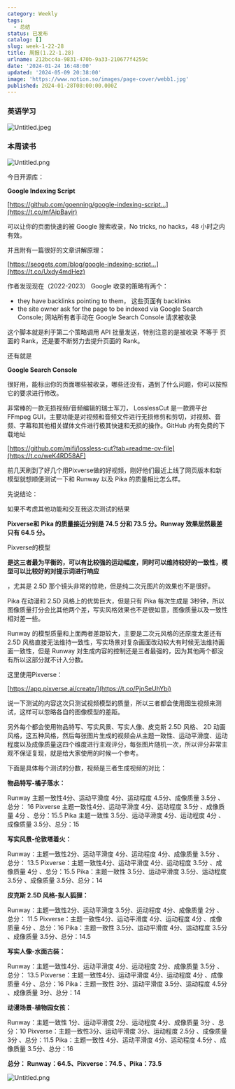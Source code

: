 ```yaml
---
category: Weekly
tags:
  - 总结
status: 已发布
catalog: []
slug: week-1-22-28
title: 周报(1.22-1.28)
urlname: 212bcc4a-9831-470b-9a33-210677f4259c
date: '2024-01-24 16:48:00'
updated: '2024-05-09 20:38:00'
image: 'https://www.notion.so/images/page-cover/webb1.jpg'
published: 2024-01-28T08:00:00.000Z
---
```


### 英语学习


![Untitled.jpeg](https://prod-files-secure.s3.us-west-2.amazonaws.com/5d24fe63-e567-4804-86f9-9fdc62e13082/13f89310-e18e-4344-b5f8-95c58ff07f1e/Untitled.jpeg?X-Amz-Algorithm=AWS4-HMAC-SHA256&X-Amz-Content-Sha256=UNSIGNED-PAYLOAD&X-Amz-Credential=ASIAZI2LB466SEO7F2MR%2F20250302%2Fus-west-2%2Fs3%2Faws4_request&X-Amz-Date=20250302T213241Z&X-Amz-Expires=3600&X-Amz-Security-Token=IQoJb3JpZ2luX2VjEIn%2F%2F%2F%2F%2F%2F%2F%2F%2F%2FwEaCXVzLXdlc3QtMiJGMEQCIA5LQcMrhWRJFiIH2Gfze%2FVkI%2F53LCvdYR0IDIB%2F3yKxAiARbe2rK49C%2B%2BwoF%2BsXUBTsqoCZTaeB63PwUkL7wKjX7CqIBAjC%2F%2F%2F%2F%2F%2F%2F%2F%2F%2F8BEAAaDDYzNzQyMzE4MzgwNSIMiHmE1YbzmqD9AhABKtwDLR3gfEI9Wl2ibsq885S3KPZDyd%2FmcrTs1z1INxpQfkG%2BXqvFK2NlrpaSE%2BMHg2FgQuk77jhDeZug1NTrsYkAy39j6P7hWWalk2DgRFEQuDq2PGrCeUOkFqY9HljfzsGYytt0K4iRdMp8BfHLNVgXrTuT2S7zNOvc5n1gjkaLskeKvH1O9D1HKrJ3UH0B215S9gom3Jb1GQAK0bQAR8MH1tZ3z1OW%2FA6FsEVlYM5bHYXOOqF6kq8QKKmhc2nwgyCewtLam8ZNNavj99gXeRuQwOGDSojbFkUzfQwUcmOVFykKN04yLja6M5lMRGVnmd0tx0ppDvYSfJjaevTqmcmYVUXMpvLwbkIXqx3hJGtFhuFZgzsQk0gBPsSvN80BAlqguPde1nDKTqfbTzcOZrqrMvhyT109QmhOVdb1BHeM2fIUI6E5zGRD8bpx76DyGUAIKsAD2zyZJwQNPlt3q%2BV7SV%2BvxrjHEkz2MPKz%2BPdOun%2FW5OVLCQkGawHKsV689WaUtMtKxG77m0xYj91T8rDZumBspy2oAqXTWhb10KbUo2%2FgG4rQkyFneJh%2BeleloEM9ObvyIZsz%2BNWga0Uisbw7vb23mLmrG7XUJOwY3WOqkGrudYFuiUuPYiTI7j0wvKCSvgY6pgHBKXKunlXgvV1FOiDCXC6jYEsGImGrJFXHWZkMjjz6ZlnG%2FqXQwhky578H%2BHdTYjGEF1np5O7InoREUExNXLsc7R4%2BpEjFvn4%2Fly80bj8XFEA3YUTeS3aJwAWHh%2FaPDNHd%2FoTtfOwIu6rEzQvD4jGPlYJjwePsgMZcmyhUzhrLHadTYscm7Hw3Z5WIpSw92CaqwPnPARfBkjUgzK7sEl2F7ZqpR%2Fx2&X-Amz-Signature=7acfa09d5cfdb3e03e769475b2a4a08ea2da86cdfeb67d31a527cad0ab8be183&X-Amz-SignedHeaders=host&x-id=GetObject)


### 本周读书


![Untitled.png](https://prod-files-secure.s3.us-west-2.amazonaws.com/5d24fe63-e567-4804-86f9-9fdc62e13082/4230a01f-03e6-45a7-9f78-5892b7e77e85/Untitled.png?X-Amz-Algorithm=AWS4-HMAC-SHA256&X-Amz-Content-Sha256=UNSIGNED-PAYLOAD&X-Amz-Credential=ASIAZI2LB466SEO7F2MR%2F20250302%2Fus-west-2%2Fs3%2Faws4_request&X-Amz-Date=20250302T213241Z&X-Amz-Expires=3600&X-Amz-Security-Token=IQoJb3JpZ2luX2VjEIn%2F%2F%2F%2F%2F%2F%2F%2F%2F%2FwEaCXVzLXdlc3QtMiJGMEQCIA5LQcMrhWRJFiIH2Gfze%2FVkI%2F53LCvdYR0IDIB%2F3yKxAiARbe2rK49C%2B%2BwoF%2BsXUBTsqoCZTaeB63PwUkL7wKjX7CqIBAjC%2F%2F%2F%2F%2F%2F%2F%2F%2F%2F8BEAAaDDYzNzQyMzE4MzgwNSIMiHmE1YbzmqD9AhABKtwDLR3gfEI9Wl2ibsq885S3KPZDyd%2FmcrTs1z1INxpQfkG%2BXqvFK2NlrpaSE%2BMHg2FgQuk77jhDeZug1NTrsYkAy39j6P7hWWalk2DgRFEQuDq2PGrCeUOkFqY9HljfzsGYytt0K4iRdMp8BfHLNVgXrTuT2S7zNOvc5n1gjkaLskeKvH1O9D1HKrJ3UH0B215S9gom3Jb1GQAK0bQAR8MH1tZ3z1OW%2FA6FsEVlYM5bHYXOOqF6kq8QKKmhc2nwgyCewtLam8ZNNavj99gXeRuQwOGDSojbFkUzfQwUcmOVFykKN04yLja6M5lMRGVnmd0tx0ppDvYSfJjaevTqmcmYVUXMpvLwbkIXqx3hJGtFhuFZgzsQk0gBPsSvN80BAlqguPde1nDKTqfbTzcOZrqrMvhyT109QmhOVdb1BHeM2fIUI6E5zGRD8bpx76DyGUAIKsAD2zyZJwQNPlt3q%2BV7SV%2BvxrjHEkz2MPKz%2BPdOun%2FW5OVLCQkGawHKsV689WaUtMtKxG77m0xYj91T8rDZumBspy2oAqXTWhb10KbUo2%2FgG4rQkyFneJh%2BeleloEM9ObvyIZsz%2BNWga0Uisbw7vb23mLmrG7XUJOwY3WOqkGrudYFuiUuPYiTI7j0wvKCSvgY6pgHBKXKunlXgvV1FOiDCXC6jYEsGImGrJFXHWZkMjjz6ZlnG%2FqXQwhky578H%2BHdTYjGEF1np5O7InoREUExNXLsc7R4%2BpEjFvn4%2Fly80bj8XFEA3YUTeS3aJwAWHh%2FaPDNHd%2FoTtfOwIu6rEzQvD4jGPlYJjwePsgMZcmyhUzhrLHadTYscm7Hw3Z5WIpSw92CaqwPnPARfBkjUgzK7sEl2F7ZqpR%2Fx2&X-Amz-Signature=bef6f598ab5cd69499f1190df4891b810615f5a4abb71f37d880d247fe63ed87&X-Amz-SignedHeaders=host&x-id=GetObject)


今日开源库：


**Google Indexing Script**


[https://github.com/goenning/google-indexing-script…](https://t.co/mfAipBayir)


可以让你的页面快速的被 Google 搜索收录，No tricks, no hacks，48 小时之内有效。

并且附有一篇很好的文章讲解原理：


[https://seogets.com/blog/google-indexing-script…](https://t.co/Uxdy4mdHez)


作者发现现在（2022-2023） Google 收录的策略有两个：

- they have backlinks pointing to them， 这些页面有 backlinks
- the site owner ask for the page to be indexed via Google Search Console; 网站所有者手动在 Google Search Console 请求被收录

这个脚本就是利于第二个策略调用 API 批量发送，特别注意的是被收录 不等于 页面的 Rank，还是要不断努力去提升页面的 Rank。

还有就是


**Google Search Console**


很好用，能标出你的页面哪些被收录，哪些还没有，遇到了什么问题，你可以按照它的要求进行修改。


非常棒的一款无损视频/音频编辑的瑞士军刀， LosslessCut 是一款跨平台 FFmpeg GUI，主要功能是对视频和音频文件进行无损修剪和剪切，对视频、音频、字幕和其他相关媒体文件进行极其快速和无损的操作。GitHub 内有免费的下载地址


[https://github.com/mifi/lossless-cut?tab=readme-ov-file](https://t.co/weK4RD58AF)


前几天刷到了好几个用Pixverse做的好视频，刚好他们最近上线了网页版本和新模型就想顺便测试一下和 Runway 以及 Pika 的质量相比怎么样。

先说结论：

如果不考虑其他功能和交互我这次测试的结果


**Pixverse和 Pika 的质量接近分别是 74.5 分和 73.5 分。Runway 效果居然最差只有 64.5 分。**


Pixverse的模型


**是这三者最为平衡的，可以有比较强的运动幅度，同时可以维持较好的一致性，模型可以比较好的对提示词进行响应**


，尤其是 2.5D 那个镜头非常的惊艳，但是纯二次元图片的效果也不是很好。

Pika 在动漫和 2.5D 风格上的优势巨大，但是只有 Pika 每次生成是 3秒钟，所以图像质量打分会比其他两个差，写实风格效果也不是很如意，图像质量以及一致性相对差一些。

Runway 的模型质量和上面两者差距较大，主要是二次元风格的还原度太差还有 2.5D 风格直接无法维持一致性，写实场景对复杂画面改动较大有时候无法维持画面一致性，但是 Runway 对生成内容的控制还是三者最强的，因为其他两个都没有所以这部分就不计入分数。

这里使用Pixverse：


[https://app.pixverse.ai/create/](https://t.co/PjnSeUhYbi)


说一下测试的内容这次只测试视频模型的质量，所以三者都会使用图生视频来测试，这样可以忽略各自的图像模型的差距。

另外每个都会使用物品特写、写实风景、写实人像、皮克斯 2.5D 风格、 2D 动画风格，这五种风格，然后每张图片生成的视频会从主题一致性、运动平滑度、运动程度以及成像质量这四个维度进行主观评分，每张图片随机一次，所以评分非常主观不保证复现，就是给大家使用的时候一个参考。

下面是具体每个测试的分数，视频是三者生成视频的对比：


**物品特写-橘子落水：**


Runway   主题一致性4分、运动平滑度 4分、运动程度 4.5分、成像质量 3.5分 、总分： 16
Pixverse 主题一致性4分、运动平滑度 4分、运动程度 3.5分 、成像质量 4分 、总分：15.5
Pika 主题一致性 3.5分、运动平滑度 4分、运动程度 4分 、成像质量 3.5分、总分：15


**写实风景-伦敦塔着火：**


Runway：主题一致性2分、运动平滑度 4分、运动程度 4分、成像质量 3.5分 、总分： 13.5
Pixverse：主题一致性4分、运动平滑度 4分、运动程度 3.5分 、成像质量 4分 、总分：15.5
Pika：主题一致性 3.5分、运动平滑度 3.5分、运动程度 3.5分 、成像质量 3.5分、总分：14


**皮克斯 2.5D 风格-拟人狐狸：**


Runway：主题一致性2分、运动平滑度 3.5分、运动程度 4分、成像质量 2分 、总分： 11.5
Pixverse：主题一致性4分、运动平滑度 4分、运动程度 4分 、成像质量 4分 、总分：16
Pika：主题一致性 3.5分、运动平滑度 4分、运动程度 3.5分 、成像质量 3.5分、总分：14.5


**写实人像-水面古装：**


Runway：主题一致性4分、运动平滑度 4分、运动程度 2分、成像质量 3.5分 、总分： 13.5
Pixverse：主题一致性4分、运动平滑度 4分、运动程度 4分 、成像质量 4分 、总分：16
Pika：主题一致性 3分、运动平滑度 3.5分、运动程度 4.5分 、成像质量 3分、总分：14


**动漫场景-植物园女孩：**


Runway：主题一致性 1分、运动平滑度 2分、运动程度 4分、成像质量 3分 、总分：10
Pixverse：主题一致性3分、运动平滑度 3分、运动程度 2.5分 、成像质量 3分 、总分：11.5
Pika：主题一致性 4分、运动平滑度 4分、运动程度 4.5分 、成像质量 3.5分、总分：16


**总分： Runway：64.5、Pixverse：74.5 、Pika：73.5**


![Untitled.png](https://prod-files-secure.s3.us-west-2.amazonaws.com/5d24fe63-e567-4804-86f9-9fdc62e13082/8e04e5ad-2b05-4144-8058-53bf010acfd3/Untitled.png?X-Amz-Algorithm=AWS4-HMAC-SHA256&X-Amz-Content-Sha256=UNSIGNED-PAYLOAD&X-Amz-Credential=ASIAZI2LB466SEO7F2MR%2F20250302%2Fus-west-2%2Fs3%2Faws4_request&X-Amz-Date=20250302T213241Z&X-Amz-Expires=3600&X-Amz-Security-Token=IQoJb3JpZ2luX2VjEIn%2F%2F%2F%2F%2F%2F%2F%2F%2F%2FwEaCXVzLXdlc3QtMiJGMEQCIA5LQcMrhWRJFiIH2Gfze%2FVkI%2F53LCvdYR0IDIB%2F3yKxAiARbe2rK49C%2B%2BwoF%2BsXUBTsqoCZTaeB63PwUkL7wKjX7CqIBAjC%2F%2F%2F%2F%2F%2F%2F%2F%2F%2F8BEAAaDDYzNzQyMzE4MzgwNSIMiHmE1YbzmqD9AhABKtwDLR3gfEI9Wl2ibsq885S3KPZDyd%2FmcrTs1z1INxpQfkG%2BXqvFK2NlrpaSE%2BMHg2FgQuk77jhDeZug1NTrsYkAy39j6P7hWWalk2DgRFEQuDq2PGrCeUOkFqY9HljfzsGYytt0K4iRdMp8BfHLNVgXrTuT2S7zNOvc5n1gjkaLskeKvH1O9D1HKrJ3UH0B215S9gom3Jb1GQAK0bQAR8MH1tZ3z1OW%2FA6FsEVlYM5bHYXOOqF6kq8QKKmhc2nwgyCewtLam8ZNNavj99gXeRuQwOGDSojbFkUzfQwUcmOVFykKN04yLja6M5lMRGVnmd0tx0ppDvYSfJjaevTqmcmYVUXMpvLwbkIXqx3hJGtFhuFZgzsQk0gBPsSvN80BAlqguPde1nDKTqfbTzcOZrqrMvhyT109QmhOVdb1BHeM2fIUI6E5zGRD8bpx76DyGUAIKsAD2zyZJwQNPlt3q%2BV7SV%2BvxrjHEkz2MPKz%2BPdOun%2FW5OVLCQkGawHKsV689WaUtMtKxG77m0xYj91T8rDZumBspy2oAqXTWhb10KbUo2%2FgG4rQkyFneJh%2BeleloEM9ObvyIZsz%2BNWga0Uisbw7vb23mLmrG7XUJOwY3WOqkGrudYFuiUuPYiTI7j0wvKCSvgY6pgHBKXKunlXgvV1FOiDCXC6jYEsGImGrJFXHWZkMjjz6ZlnG%2FqXQwhky578H%2BHdTYjGEF1np5O7InoREUExNXLsc7R4%2BpEjFvn4%2Fly80bj8XFEA3YUTeS3aJwAWHh%2FaPDNHd%2FoTtfOwIu6rEzQvD4jGPlYJjwePsgMZcmyhUzhrLHadTYscm7Hw3Z5WIpSw92CaqwPnPARfBkjUgzK7sEl2F7ZqpR%2Fx2&X-Amz-Signature=db28beb24968d8912c795e020ede9b400146afc64c273a33917b6b2cd0e72b8d&X-Amz-SignedHeaders=host&x-id=GetObject)

